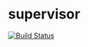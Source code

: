 # supervisor

[![Build Status](https://img.shields.io/travis/akaspin/supervisor.svg)](https://travis-ci.org/akaspin/supervisor)
